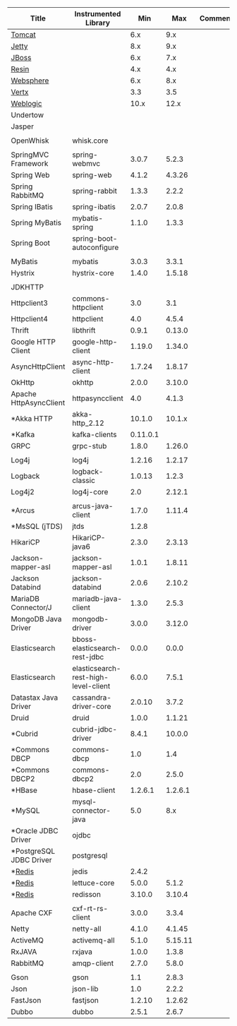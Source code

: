 <!-- DO NOT add/remove column. `Min/Max version` columns will be automatically updated for the rows marked with `<AG>` at the end, via Integration test from 'agent-it' -->
<!-- Contents can be modified at will, key value for the update is column 'Instrumented Library' -->

| Title                                                                             | Instrumented Library       | Min     | Max     | Comment                |  
|-----------------------------------------------------------------------------------|----------------------------|---------|---------|------------------------|  
| [Tomcat](https://github.com/naver/pinpoint/tree/master/plugins/tomcat)            |                            | 6.x     | 9.x     |                        | 
| [Jetty](https://github.com/naver/pinpoint/tree/master/plugins/jetty)              |                            | 8.x     | 9.x     |                        | 
| [JBoss](https://github.com/naver/pinpoint/tree/master/plugins/jboss)              |                            | 6.x     | 7.x     |                        | 
| [Resin](https://github.com/naver/pinpoint/tree/master/plugins/resin)              |                            | 4.x     | 4.x     |                        | 
| [Websphere](https://github.com/naver/pinpoint/tree/master/plugins/websphere)      |                            | 6.x     | 8.x     |                        | 
| [Vertx](https://github.com/naver/pinpoint/tree/master/plugins/vertx)              |                            | 3.3     | 3.5     |                        | 
| [Weblogic](https://github.com/naver/pinpoint/tree/master/plugins/weblogic)        |                            | 10.x    | 12.x    |                        | 
| Undertow                                                                          |                            |         |         |                        |
| Jasper                                                                            |                            |         |         |                        | 
|                                                                                   |                            |         |         |                        |
| OpenWhisk                                                                         | whisk.core                 |         |         |                        | 
|                                                                                   |                            |         |         |                        |
| SpringMVC Framework                                                               | spring-webmvc              | 3.0.7   | 5.2.3   |                        | <AG>
| Spring Web                                                                        | spring-web                 | 4.1.2   | 4.3.26  |                        | <AG>
| Spring RabbitMQ                                                                   | spring-rabbit              | 1.3.3   | 2.2.2   |                        | <AG>
| Spring IBatis                                                                     | spring-ibatis              | 2.0.7   | 2.0.8   |                        | <AG>
| Spring MyBatis                                                                    | mybatis-spring             | 1.1.0   | 1.3.3   |                        | <AG>
| Spring Boot                                                                       | spring-boot-autoconfigure  |         |         |                        |  
|                                                                                   |                            |         |         |                        | 
| MyBatis                                                                           | mybatis                    | 3.0.3   | 3.3.1   |                        | <AG>
| Hystrix                                                                           | hystrix-core               | 1.4.0   | 1.5.18  |                        | <AG>
|                                                                                   |                            |         |         |                        |
| JDKHTTP                                                                           |                            |         |         |                        |
| Httpclient3                                                                       | commons-httpclient         | 3.0     | 3.1     |                        | <AG>
| Httpclient4                                                                       | httpclient                 | 4.0     | 4.5.4   |                        | <AG>  
| Thrift                                                                            | libthrift                  | 0.9.1   | 0.13.0  |                        | <AG> 
| Google HTTP Client                                                                | google-http-client         | 1.19.0  | 1.34.0  |                        | <AG> 
| AsyncHttpClient                                                                   | async-http-client          | 1.7.24  | 1.8.17  |                        | <AG> 
| OkHttp                                                                            | okhttp                     | 2.0.0   | 3.10.0  |                        | <AG> 
| Apache HttpAsyncClient                                                            | httpasyncclient            | 4.0     | 4.1.3   |                        | <AG>
| \*Akka HTTP                                                                       | akka-http_2.12             | 10.1.0  | 10.1.x  |                        | 
| \*Kafka                                                                           | kafka-clients              | 0.11.0.1|         |                        |
| GRPC                                                                              | grpc-stub                  | 1.8.0   | 1.26.0  |                        | <AG>
|                                                                                   |                            |         |         |                        | 
| Log4j                                                                             | log4j                      | 1.2.16  | 1.2.17  |                        | <AG> 
| Logback                                                                           | logback-classic            | 1.0.13  | 1.2.3   |                        | <AG> 
| Log4j2                                                                            | log4j-core                 | 2.0     | 2.12.1  |                        | <AG>
|                                                                                   |                            |         |         |                        |
| \*Arcus                                                                           | arcus-java-client          | 1.7.0   | 1.11.4  |                        | 
| \*MsSQL (jTDS)                                                                    | jtds                       | 1.2.8   |         |                        | 
| HikariCP                                                                          | HikariCP-java6             | 2.3.0   | 2.3.13  |                        | <AG>
| Jackson-mapper-asl                                                                | jackson-mapper-asl         | 1.0.1   | 1.8.11  |                        | <AG>
| Jackson Databind                                                                  | jackson-databind           | 2.0.6   | 2.10.2  |                        | <AG>
| MariaDB Connector/J                                                               | mariadb-java-client        | 1.3.0   | 2.5.3   |                        | <AG>
| MongoDB Java Driver                                                               | mongodb-driver             | 3.0.0   | 3.12.0  |                        | <AG>
| Elasticsearch                                                                     | bboss-elasticsearch-rest-jdbc | 0.0.0   | 0.0.0   |                        | <AG>
| Elasticsearch                                                                     | elasticsearch-rest-high-level-client | 6.0.0   | 7.5.1   |                        | <AG>
| Datastax Java Driver                                                              | cassandra-driver-core      | 2.0.10  | 3.7.2   |                        | <AG>
| Druid                                                                             | druid                      | 1.0.0   | 1.1.21  |                        | <AG>
| \*Cubrid                                                                          | cubrid-jdbc-driver         | 8.4.1   | 10.0.0  |                        | 
| \*Commons DBCP                                                                    | commons-dbcp               | 1.0     | 1.4     |                        | 
| \*Commons DBCP2                                                                   | commons-dbcp2              | 2.0     | 2.5.0   |                        | 
| \*HBase                                                                           | hbase-client               | 1.2.6.1 | 1.2.6.1 |                        |
| \*MySQL                                                                           | mysql-connector-java       | 5.0     | 8.x     |                        |
| \*Oracle JDBC Driver                                                              | ojdbc                      |         |         |                        |
| \*PostgreSQL JDBC Driver                                                          | postgresql                 |         |         |                        |
| \*[Redis](https://github.com/naver/pinpoint/tree/master/plugins/redis)            | jedis                      | 2.4.2   |         |                        |
| \*[Redis](https://github.com/naver/pinpoint/tree/master/plugins/redis-lettuce)    | lettuce-core               | 5.0.0   | 5.1.2   |                        |
| \*[Redis](https://github.com/naver/pinpoint/tree/master/plugins/redis-redisson)   | redisson                   | 3.10.0  | 3.10.4  |                        |
|                                                                                   |                            |         |         |                        |
| Apache CXF                                                                        | cxf-rt-rs-client           | 3.0.0   | 3.3.4   |                        | <AG> 
| Netty                                                                             | netty-all                  | 4.1.0   | 4.1.45  |                        | <AG> 
| ActiveMQ                                                                          | activemq-all               | 5.1.0   | 5.15.11 |                        | <AG> 
| RxJAVA                                                                            | rxjava                     | 1.0.0   | 1.3.8   |                        | <AG> 
| RabbitMQ                                                                          | amqp-client                | 2.7.0   | 5.8.0   |                        | <AG> 
|                                                                                   |                            |         |         |                        |
| Gson                                                                              | gson                       | 1.1     | 2.8.3   |                        | <AG>
| Json                                                                              | json-lib                   | 1.0     | 2.2.2   |                        | <AG>
| FastJson                                                                          | fastjson                   | 1.2.10  | 1.2.62  |                        | <AG>
| Dubbo                                                                             | dubbo                      | 2.5.1   | 2.6.7   |                        | <AG> 
 
